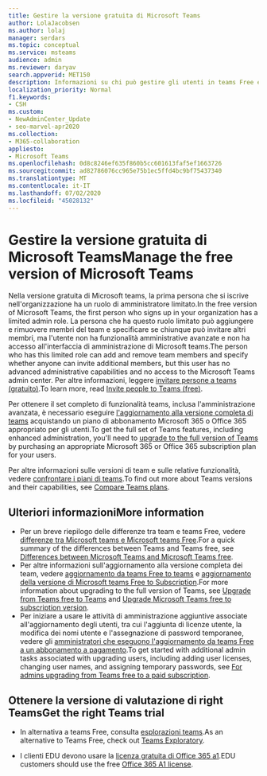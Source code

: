 ```yaml
---
title: Gestire la versione gratuita di Microsoft Teams
author: LolaJacobsen
ms.author: lolaj
manager: serdars
ms.topic: conceptual
ms.service: msteams
audience: admin
ms.reviewer: daryav
search.appverid: MET150
description: Informazioni su chi può gestire gli utenti in teams Free e informazioni sulle differenze tra i vari piani di teams.
localization_priority: Normal
f1.keywords:
- CSH
ms.custom:
- NewAdminCenter_Update
- seo-marvel-apr2020
ms.collection:
- M365-collaboration
appliesto:
- Microsoft Teams
ms.openlocfilehash: 0d8c8246ef635f860b5cc601613faf5ef1663726
ms.sourcegitcommit: ad82786076cc965e75b1ec5ffd4bc9bf75437340
ms.translationtype: MT
ms.contentlocale: it-IT
ms.lasthandoff: 07/02/2020
ms.locfileid: "45028132"
---
```

<a name="manage-the-free-version-of-microsoft-teams"></a><span data-ttu-id="cfe36-103">Gestire la versione gratuita di Microsoft Teams</span><span class="sxs-lookup"><span data-stu-id="cfe36-103">Manage the free version of Microsoft Teams</span></span>
==========================================

<span data-ttu-id="cfe36-104">Nella versione gratuita di Microsoft teams, la prima persona che si iscrive nell'organizzazione ha un ruolo di amministratore limitato.</span><span class="sxs-lookup"><span data-stu-id="cfe36-104">In the free version of Microsoft Teams, the first person who signs up in your organization has a limited admin role.</span></span> <span data-ttu-id="cfe36-105">La persona che ha questo ruolo limitato può aggiungere e rimuovere membri del team e specificare se chiunque può invitare altri membri, ma l'utente non ha funzionalità amministrative avanzate e non ha accesso all'interfaccia di amministrazione di Microsoft teams.</span><span class="sxs-lookup"><span data-stu-id="cfe36-105">The person who has this limited role can add and remove team members and specify whether anyone can invite additional members, but this user has no advanced administrative capabilities and no access to the Microsoft Teams admin center.</span></span> <span data-ttu-id="cfe36-106">Per altre informazioni, leggere [invitare persone a teams (gratuito)](https://support.office.com/article/invite-people-to-teams-free-53a9b20c-2ad7-442e-967c-2e9305e96463).</span><span class="sxs-lookup"><span data-stu-id="cfe36-106">To learn more, read [Invite people to Teams (free)](https://support.office.com/article/invite-people-to-teams-free-53a9b20c-2ad7-442e-967c-2e9305e96463).</span></span>

<span data-ttu-id="cfe36-107">Per ottenere il set completo di funzionalità teams, inclusa l'amministrazione avanzata, è necessario eseguire [l'aggiornamento alla versione completa di teams](upgrade-freemium.md) acquistando un piano di abbonamento Microsoft 365 o Office 365 appropriato per gli utenti.</span><span class="sxs-lookup"><span data-stu-id="cfe36-107">To get the full set of Teams features, including enhanced administration, you'll need to [upgrade to the full version of Teams](upgrade-freemium.md) by purchasing an appropriate Microsoft 365 or Office 365 subscription plan for your users.</span></span> 

<span data-ttu-id="cfe36-108">Per altre informazioni sulle versioni di team e sulle relative funzionalità, vedere [confrontare i piani di teams](https://products.office.com/microsoft-teams/free).</span><span class="sxs-lookup"><span data-stu-id="cfe36-108">To find out more about Teams versions and their capabilities, see [Compare Teams plans](https://products.office.com/microsoft-teams/free).</span></span>



## <a name="more-information"></a><span data-ttu-id="cfe36-109">Ulteriori informazioni</span><span class="sxs-lookup"><span data-stu-id="cfe36-109">More information</span></span>

- <span data-ttu-id="cfe36-110">Per un breve riepilogo delle differenze tra team e teams Free, vedere [differenze tra Microsoft teams e Microsoft teams Free](https://support.office.com/article/0b69cf39-eb52-49af-b255-60d46fdf8a9c).</span><span class="sxs-lookup"><span data-stu-id="cfe36-110">For a quick summary of the differences between Teams and Teams free, see [Differences between Microsoft Teams and Microsoft Teams free](https://support.office.com/article/0b69cf39-eb52-49af-b255-60d46fdf8a9c).</span></span> 
- <span data-ttu-id="cfe36-111">Per altre informazioni sull'aggiornamento alla versione completa dei team, vedere [aggiornamento da teams Free to teams](https://support.office.com/article/29475bbd-a34f-4175-9b33-d44430f8ad39) e [aggiornamento della versione di Microsoft teams Free to Subscription](upgrade-freemium.md).</span><span class="sxs-lookup"><span data-stu-id="cfe36-111">For more information about upgrading to the full version of Teams, see [Upgrade from Teams free to Teams](https://support.office.com/article/29475bbd-a34f-4175-9b33-d44430f8ad39) and [Upgrade Microsoft Teams free to subscription version](upgrade-freemium.md).</span></span>
- <span data-ttu-id="cfe36-112">Per iniziare a usare le attività di amministrazione aggiuntive associate all'aggiornamento degli utenti, tra cui l'aggiunta di licenze utente, la modifica dei nomi utente e l'assegnazione di password temporanee, vedere gli [amministratori che eseguono l'aggiornamento da teams Free a un abbonamento a pagamento](https://support.office.com/article/75a95e7f-001e-42d0-a787-ae8b992d5a52).</span><span class="sxs-lookup"><span data-stu-id="cfe36-112">To get started with additional admin tasks associated with upgrading users, including adding user licenses, changing user names, and assigning temporary passwords, see [For admins upgrading from Teams free to a paid subscription](https://support.office.com/article/75a95e7f-001e-42d0-a787-ae8b992d5a52).</span></span>

## <a name="get-the-right-teams-trial"></a><span data-ttu-id="cfe36-113">Ottenere la versione di valutazione di right Teams</span><span class="sxs-lookup"><span data-stu-id="cfe36-113">Get the right Teams trial</span></span>

- <span data-ttu-id="cfe36-114">In alternativa a teams Free, consulta [esplorazioni teams](teams-exploratory.md).</span><span class="sxs-lookup"><span data-stu-id="cfe36-114">As an alternative to Teams Free, check out [Teams Exploratory](teams-exploratory.md).</span></span>

- <span data-ttu-id="cfe36-115">I clienti EDU devono usare la [licenza gratuita di Office 365 a1](https://www.microsoft.com/microsoft-365/academic/compare-office-365-education-plans).</span><span class="sxs-lookup"><span data-stu-id="cfe36-115">EDU customers should use the free [Office 365 A1 license](https://www.microsoft.com/microsoft-365/academic/compare-office-365-education-plans).</span></span>
